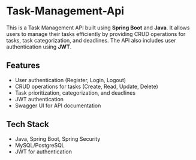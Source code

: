 # Task-Management-Api
This is a Task Management API built using **Spring Boot** and **Java**. It allows users to manage their tasks efficiently by providing CRUD operations for tasks, task categorization, and deadlines. The API also includes user authentication using **JWT**.

## Features

- User authentication (Register, Login, Logout)
- CRUD operations for tasks (Create, Read, Update, Delete)
- Task prioritization, categorization, and deadlines
- JWT authentication
- Swagger UI for API documentation

## Tech Stack

- Java, Spring Boot, Spring Security
- MySQL/PostgreSQL
- JWT for authentication

